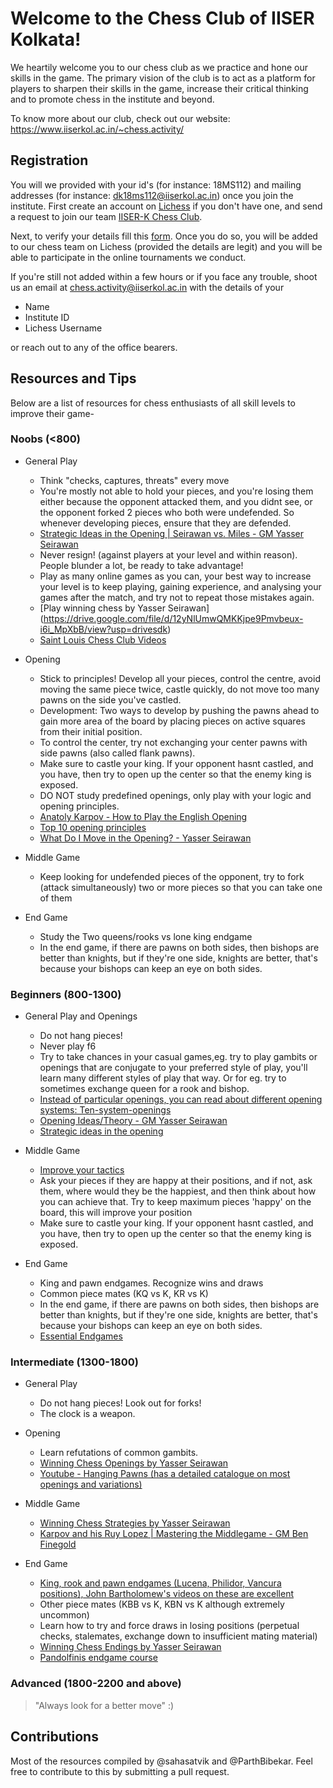 # Welcome to the Chess Club of IISER Kolkata!
We heartily welcome you to our chess club as we practice and hone our skills in the game. The primary vision of the club is to act as a platform for players to sharpen their skills in the game, increase their critical thinking and to promote chess in the institute and beyond.

To know more about our club, check out our website: https://www.iiserkol.ac.in/~chess.activity/
## Registration
You will we provided with your id's (for instance: 18MS112) and mailing addresses (for instance: dk18ms112@iiserkol.ac.in) once you join the institute. First create an account on [Lichess](https://lichess.org/) if you don't have one, and send a request to join our team [IISER-K Chess Club](https://lichess.org/team/iiserk-chess-club). 

Next, to verify your details fill this [form](https://docs.google.com/forms/d/e/1FAIpQLSduDBkqS9zV-vw1UqOaYuuKHgnhztQ1etTXO9fZgVRo6hayYg/viewform?usp=sf_link). Once you do so, you will be added to our chess team on Lichess (provided the details are legit) and you will be able to participate in the online tournaments we conduct.

If you're still not added within a few hours or if you face any trouble, shoot us an email at chess.activity@iiserkol.ac.in with the details of your
- Name
- Institute ID
- Lichess Username

or reach out to any of the office bearers.

## Resources and Tips
Below are a list of resources for chess enthusiasts of all skill levels to improve their game-
### Noobs (<800)
- General Play
  - Think "checks, captures, threats" every move
  - You're mostly not able to hold your pieces, and you're losing them either because the opponent attacked them, and you didnt see, or the opponent forked 2 pieces who both were undefended. So whenever developing pieces, ensure that they are defended.
  - [Strategic Ideas in the Opening | Seirawan vs. Miles - GM Yasser Seirawan](https://www.youtube.com/watch?v=Ohf79-nlekc&list=PLVWaFpMwtaGiVZ77NhhvGGGzvF7oFSWcA&index=13)
  - Never resign! (against players at your level and within reason). People blunder a lot, be ready to take advantage!
  - Play as many online games as you can, your best way to increase your level is to keep playing, gaining experience, and analysing your games after the match, and try not to repeat those mistakes again.
  - [Play winning chess by Yasser Seirawan] (https://drive.google.com/file/d/12yNlUmwQMKKjpe9Pmvbeux-i6i_MpXbB/view?usp=drivesdk)
  - [Saint Louis Chess Club Videos](https://www.youtube.com/playlist?list=PLVWaFpMwtaGj-HHi0t8bHxFzNtDwLoWon)

- Opening
  - Stick to principles! Develop all your pieces, control the centre, avoid moving the same piece twice, castle quickly, do not move too many pawns on the side you've castled.
  - Development: Two ways to develop by pushing the pawns ahead to gain more area of the board by placing pieces on active squares from their initial position.
  - To control the center, try not exchanging your center pawns with side pawns (also called flank pawns).
  - Make sure to castle your king. If your opponent hasnt castled, and you have, then try to open up the center so that the enemy king is exposed.
  - DO NOT study predefined openings, only play with your logic and opening principles.
  - [Anatoly Karpov - How to Play the English Opening]()
  - [Top 10 opening principles](http://www.chessfornovices.com/chessopeningstrategy-top10principles.html)
  - [What Do I Move in the Opening? - Yasser Seirawan](https://www.youtube.com/watch?v=2WxcHxN9nQs&list=PLVWaFpMwtaGiVZ77NhhvGGGzvF7oFSWcA&index=77)
  
- Middle Game
  - Keep looking for undefended pieces of the opponent, try to fork (attack simultaneously) two or more pieces so that you can take one of them

- End Game
  - Study the Two queens/rooks vs lone king endgame
  - In the end game, if there are pawns on both sides, then bishops are better than knights, but if they're one side, knights are better, that's because your bishops can keep an eye on both sides.

### Beginners (800-1300)
- General Play and Openings
  - Do not hang pieces!
  - Never play f6
  - Try to take chances in your casual games,eg. try to play gambits or openings that are conjugate to your preferred style of play, you'll learn many different styles of play that way. Or for eg. try to sometimes exchange queen for a rook and bishop.	
  - [Instead of particular openings, you can read about different opening systems: Ten-system-openings](https://www.chess.com/forum/view/for-beginners/ten-system-openings)
  - [Opening Ideas/Theory - GM Yasser Seirawan](https://www.youtube.com/watch?v=-WEFr1dwqys&list=PLVWaFpMwtaGiVZ77NhhvGGGzvF7oFSWcA&index=6)
  - [Strategic ideas in the opening](https://www.youtube.com/watch?v=Ohf79-nlekc&list=PLVWaFpMwtaGiVZ77NhhvGGGzvF7oFSWcA&index=13)

- Middle Game
  - [Improve your tactics](https://www.reddit.com/r/chess/wiki/resources#wiki_tactics)  
  - Ask your pieces if they are happy at their positions, and if not, ask them, where would they be the happiest, and then think about how you can achieve that. Try to keep maximum pieces 'happy' on the board, this will improve your position	
  - Make sure to castle your king. If your opponent hasnt castled, and you have, then try to open up the center so that the enemy king is exposed.

- End Game
  - King and pawn endgames. Recognize wins and draws
  - Common piece mates (KQ vs K, KR vs K)
  - In the end game, if there are pawns on both sides, then bishops are better than knights, but if they're one side, knights are better, that's because your bishops can keep an eye on both sides.
  - [Essential Endgames](https://www.youtube.com/watch?v=ZpeRfZlzVVQ&list=PLVWaFpMwtaGj-HHi0t8bHxFzNtDwLoWon&index=4)


### Intermediate (1300-1800)
- General Play
  - Do not hang pieces! Look out for forks!
  - The clock is a weapon.

- Opening
  - Learn refutations of common gambits.
  - [Winning Chess Openings by Yasser Seirawan](https://drive.google.com/file/d/13EJ8wNr39PUAzIVMB_DmBaJaSm0zON14/view?usp=drivesdk)
  - [Youtube - Hanging Pawns (has a detailed catalogue on most openings and variations)](https://www.youtube.com/channel/UCkJdvwRC-oGPhRHW_XPNokg)

- Middle Game
  - [Winning Chess Strategies by Yasser Seirawan](https://drive.google.com/file/d/136mTxiX8WQmX4_uAcahcShJgHW3Udr8n/view?usp=drivesdk)
  - [Karpov and his Ruy Lopez | Mastering the Middlegame - GM Ben Finegold](https://www.youtube.com/watch?v=enR0ntHVjG8)

- End Game
  - [King, rook and pawn endgames (Lucena, Philidor, Vancura positions), John Bartholomew's videos on these are excellent](https://www.youtube.com/channel/UC6hOVYvNn79Sl1Fc1vx2mYA)
  - Other piece mates (KBB vs K, KBN vs K although extremely uncommon)
  - Learn how to try and force draws in losing positions (perpetual checks, stalemates, exchange down to insufficient mating material)
  - [Winning Chess Endings by Yasser Seirawan](https://drive.google.com/file/d/131TvzVx4pElvrC7yu7HEJWGxSoe12Pqj/view?usp=drivesdk)
  - [Pandolfinis endgame course](https://drive.google.com/file/d/1I4OmAvcxqKLjFhBNo5wJM3oqW7EqThXR/view?usp=sharing)
  
### Advanced (1800-2200 and above)
> "Always look for a better move" :)

## Contributions
Most of the resources compiled by @sahasatvik and @ParthBibekar. Feel free to contribute to this by submitting a pull request.
